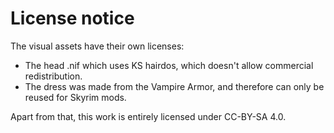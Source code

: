 # License notice

The visual assets have their own licenses:
- The head .nif which uses KS hairdos, which doesn't allow commercial redistribution.
- The dress was made from the Vampire Armor, and therefore can only be reused for Skyrim mods.

Apart from that, this work is entirely licensed under CC-BY-SA 4.0.
